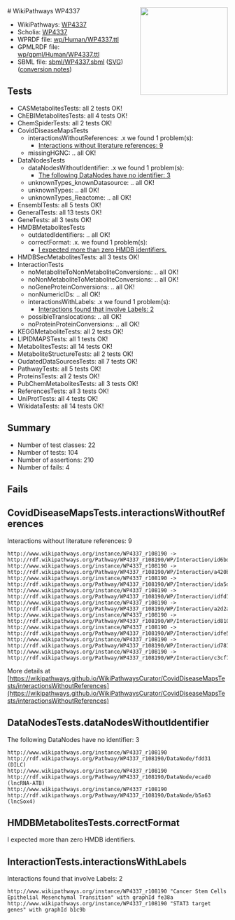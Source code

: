 <img style="float: right; width: 200px" src="../logo.png" />
# WikiPathways WP4337

* WikiPathways: [WP4337](https://identifiers.org/wikipathways:WP4337)
* Scholia: [WP4337](https://scholia.toolforge.org/wikipathways/WP4337)
* WPRDF file: [wp/Human/WP4337.ttl](../wp/Human/WP4337.ttl)
* GPMLRDF file: [wp/gpml/Human/WP4337.ttl](../wp/gpml/Human/WP4337.ttl)
* SBML file: [sbml/WP4337.sbml](../sbml/WP4337.sbml) ([SVG](../sbml/WP4337.svg)) ([conversion notes](../sbml/WP4337.txt))

## Tests
* CASMetabolitesTests: all 2 tests OK!
* ChEBIMetabolitesTests: all 4 tests OK!
* ChemSpiderTests: all 2 tests OK!
* CovidDiseaseMapsTests
    * interactionsWithoutReferences: .x we found 1 problem(s):
        * [Interactions without literature references: 9](#2e295937)
    * missingHGNC: .. all OK!
* DataNodesTests
    * dataNodesWithoutIdentifier: .x we found 1 problem(s):
        * [The following DataNodes have no identifier: 3](#d2d32fa2)
    * unknownTypes_knownDatasource: .. all OK!
    * unknownTypes: .. all OK!
    * unknownTypes_Reactome: .. all OK!
* EnsemblTests: all 5 tests OK!
* GeneralTests: all 13 tests OK!
* GeneTests: all 3 tests OK!
* HMDBMetabolitesTests
    * outdatedIdentifiers: .. all OK!
    * correctFormat: .x. we found 1 problem(s):
        * [I expected more than zero HMDB identifiers.](#ad154c1e)
* HMDBSecMetabolitesTests: all 3 tests OK!
* InteractionTests
    * noMetaboliteToNonMetaboliteConversions: .. all OK!
    * noNonMetaboliteToMetaboliteConversions: .. all OK!
    * noGeneProteinConversions: .. all OK!
    * nonNumericIDs: .. all OK!
    * interactionsWithLabels: .x we found 1 problem(s):
        * [Interactions found that involve Labels: 2](#630d2679)
    * possibleTranslocations: .. all OK!
    * noProteinProteinConversions: .. all OK!
* KEGGMetaboliteTests: all 2 tests OK!
* LIPIDMAPSTests: all 1 tests OK!
* MetabolitesTests: all 14 tests OK!
* MetaboliteStructureTests: all 2 tests OK!
* OudatedDataSourcesTests: all 7 tests OK!
* PathwayTests: all 5 tests OK!
* ProteinsTests: all 2 tests OK!
* PubChemMetabolitesTests: all 3 tests OK!
* ReferencesTests: all 3 tests OK!
* UniProtTests: all 4 tests OK!
* WikidataTests: all 14 tests OK!


## Summary

* Number of test classes: 22
* Number of tests: 104
* Number of assertions: 210
* Number of fails: 4

## Fails

<a name="2e295937" />

## CovidDiseaseMapsTests.interactionsWithoutReferences

Interactions without literature references: 9
```
http://www.wikipathways.org/instance/WP4337_r108190 -> http://rdf.wikipathways.org/Pathway/WP4337_r108190/WP/Interaction/id6bd0069d
http://www.wikipathways.org/instance/WP4337_r108190 -> http://rdf.wikipathways.org/Pathway/WP4337_r108190/WP/Interaction/a420b
http://www.wikipathways.org/instance/WP4337_r108190 -> http://rdf.wikipathways.org/Pathway/WP4337_r108190/WP/Interaction/ida5d44336
http://www.wikipathways.org/instance/WP4337_r108190 -> http://rdf.wikipathways.org/Pathway/WP4337_r108190/WP/Interaction/idfd1f2e7c
http://www.wikipathways.org/instance/WP4337_r108190 -> http://rdf.wikipathways.org/Pathway/WP4337_r108190/WP/Interaction/a2d2a
http://www.wikipathways.org/instance/WP4337_r108190 -> http://rdf.wikipathways.org/Pathway/WP4337_r108190/WP/Interaction/id81003437
http://www.wikipathways.org/instance/WP4337_r108190 -> http://rdf.wikipathways.org/Pathway/WP4337_r108190/WP/Interaction/idfe58412a
http://www.wikipathways.org/instance/WP4337_r108190 -> http://rdf.wikipathways.org/Pathway/WP4337_r108190/WP/Interaction/id7814b8c7
http://www.wikipathways.org/instance/WP4337_r108190 -> http://rdf.wikipathways.org/Pathway/WP4337_r108190/WP/Interaction/c3cf7
```

More details at [https://wikipathways.github.io/WikiPathwaysCurator/CovidDiseaseMapsTests/interactionsWithoutReferences](https://wikipathways.github.io/WikiPathwaysCurator/CovidDiseaseMapsTests/interactionsWithoutReferences)

<a name="d2d32fa2" />

## DataNodesTests.dataNodesWithoutIdentifier

The following DataNodes have no identifier: 3
```
http://www.wikipathways.org/instance/WP4337_r108190 http://rdf.wikipathways.org/Pathway/WP4337_r108190/DataNode/fdd31 (DILC)
http://www.wikipathways.org/instance/WP4337_r108190 http://rdf.wikipathways.org/Pathway/WP4337_r108190/DataNode/ecad0 (lncRNA-ATB)
http://www.wikipathways.org/instance/WP4337_r108190 http://rdf.wikipathways.org/Pathway/WP4337_r108190/DataNode/b5a63 (lncSox4)
```

<a name="ad154c1e" />

## HMDBMetabolitesTests.correctFormat

I expected more than zero HMDB identifiers.
<a name="630d2679" />

## InteractionTests.interactionsWithLabels

Interactions found that involve Labels: 2
```
http://www.wikipathways.org/instance/WP4337_r108190 "Cancer Stem Cells
Epithelial Mesenchymal Transition" with graphId fe38a
http://www.wikipathways.org/instance/WP4337_r108190 "STAT3 target genes" with graphId b1c9b
```

